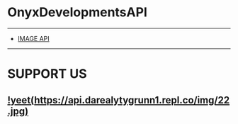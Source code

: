 # OnyxDevelopmentsAPI
---------------------
* [IMAGE API](./imageapi.md)
---------------------
# SUPPORT US
[!yeet(https://api.darealytygrunn1.repl.co/img/22.jpg)](https://www.patreon.com/OnyxDevelopments)
---------------------
